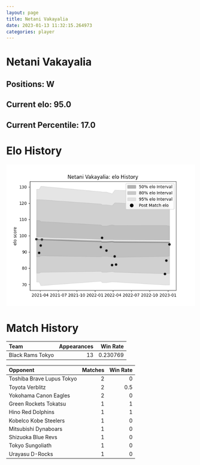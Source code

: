 ```yaml
---  
layout: page  
title: Netani Vakayalia  
date: 2023-01-13 11:32:15.264973  
categories: player  
---
```

# Netani Vakayalia

## Positions: W

## Current elo: 95.0

## Current Percentile: 17.0

# Elo History


![elo history](history_NetaniVakayalia.png)
# Match History


| Team             |   Appearances |   Win Rate |
|:-----------------|--------------:|-----------:|
| Black Rams Tokyo |            13 |   0.230769 |

| Opponent                  |   Matches |   Win Rate |
|:--------------------------|----------:|-----------:|
| Toshiba Brave Lupus Tokyo |         2 |        0   |
| Toyota Verblitz           |         2 |        0.5 |
| Yokohama Canon Eagles     |         2 |        0   |
| Green Rockets Tokatsu     |         1 |        1   |
| Hino Red Dolphins         |         1 |        1   |
| Kobelco Kobe Steelers     |         1 |        0   |
| Mitsubishi Dynaboars      |         1 |        0   |
| Shizuoka Blue Revs        |         1 |        0   |
| Tokyo Sungoliath          |         1 |        0   |
| Urayasu D-Rocks           |         1 |        0   |